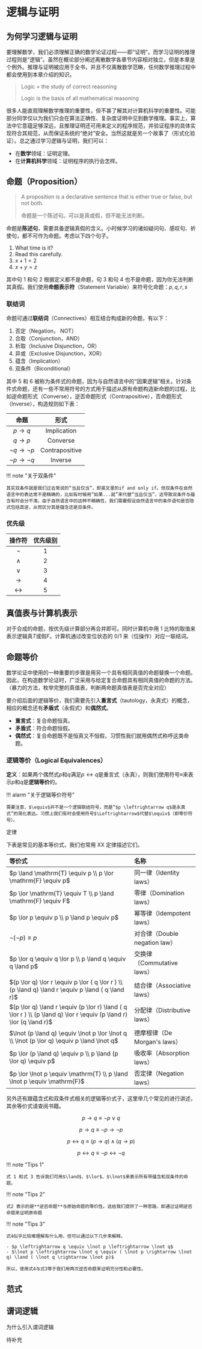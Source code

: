 # 逻辑与证明

## 为何学习逻辑与证明

<!-- TODO -->

要理解数学，我们必须理解正确的数学论证过程——即“证明”。而学习证明的推理过程则是“逻辑”。虽然在概论部分阐述离散数学各章节内容相对独立，但是本章是个例外。推理与证明被应用于全书，并且不仅离散数学范畴，任何数学推理过程中都会使用到本章介绍的知识。

> Logic = the study of correct reasoning
>
> Logic is the basis of all mathematical reasoning

很多人能直观理解数学推理的重要性，但不甚了解其对计算机科学的重要性。可能部分同学仅以为我们只会在算法正确性、复杂度证明中见到数学推理。事实上，算法中它意蕴足够深远，且推理证明还可用来定义的程序规范，并验证程序的具体实现符合其规范，从而保证系统的“绝对”安全。当然这就是另一个故事了（形式化验证）。总之通过学习逻辑与证明，我们可以：

- 在**数学**领域：证明定理。
- 在**计算机科学**领域：证明程序的执行会怎样。

## 命题（Proposition）

> A proposition is a declarative sentence that is either true or false, but not both.
>
> 命题是一个陈述句。可以是真或假，但不能无法判断。

命题是**陈述句**，需要具备逻辑真假的含义。小时候学习的诸如疑问句、感叹句、祈使句，都不可作为命题。考虑以下四个句子。

1. What time is it?
2. Read this carefully.
3. $x + 1 = 2$
4. $x + y = z$

其中句 1 和句 2 根据定义都不是命题，句 3 和句 4 也不是命题，因为你无法判断其真假。我们使用**命题表示符**（Statement Variable）来符号化命题：$p,q,r,s$

### 联结词

命题可通过**联结词**（Connectives）相互结合构成新的命题，有以下：

1. 否定（Negation， NOT）
2. 合取（Conjunction，AND）
3. 析取（Inclusive Disjunction，OR）
4. 异或（Exclusive Disjunction，XOR）
5. 蕴含（Implication）
6. 双条件（Biconditional）

其中 5 和 6 被称为条件式的命题，因为与自然语言中的“因果逻辑”相关。针对条件式命题，还有一些不常用符号的方式用于描述从原有命题构造新命题的过程，比如逆命题形式（Converse），逆否命题形式（Contrapositive），否命题形式（Inverse），构造规则如下表：

|             命题              |      形式      |
| :---------------------------: | :------------: |
|       $p \rightarrow q$       |  Implication   |
|       $q \rightarrow p$       |    Converse    |
| $\lnot q \rightarrow \lnot p$ | Contrapositive |
| $\lnot p \rightarrow \lnot q$ |    Inverse     |

!!! note "关于双条件"

    其实双条件就是我们过去常说的“当且仅当”，即英文里的if and only if。但双条件在自然语言中的表达常不是精确的，比如有时候用“如果...就”来代替“当且仅当”，这导致双条件与蕴含有时会分不清。由于自然语言中的这种不精确性，我们需要假设自然语言中的条件语句是否隐式包括其逆，从而区分其是蕴含还是双条件。

### 优先级

|      操作符       | 优先级别 |
| :---------------: | :------: |
|      $\lnot$      |    1     |
|      $\land$      |    2     |
|      $\lor$       |    3     |
|   $\rightarrow$   |    4     |
| $\leftrightarrow$ |    5     |

## 真值表与计算机表示

对于合成的命题，按优先级计算部分再合并即可。同时计算机中用 1 比特的取值来表示逻辑真$T$或假$F$。计算机通过改变位状态的 0/1 来（位操作）对应一联结词。

## 命题等价

数学论证中使用的一种重要的步骤是用另一个具有相同真值的命题替换一个命题。因此，在构造数学论证时，广泛采用与给定复合命题具有相同真值的命题的方法。（暴力的方法，枚举完整的真值表，判断两命题真值表是否完全对应）

要介绍后面的逻辑等价，我们需要先引入**重言式**（tautology，永真式）的概念，相应的概念还有**矛盾式**（永假式）和**偶然式**。

- **重言式**：复合命题恒真。
- **矛盾式**：符合命题恒假。
- **偶然式**：复合命题既不是恒真又不恒假，习惯性我们就用偶然式称呼这类命题。

### 逻辑等价（Logical Equivalences）

**定义**：如果两个偶然式$p$和$q$满足$p \leftrightarrow q$是重言式（永真），则我们使用符号$\equiv$来表示$p$和$q$是**逻辑等价**的。

!!! alarm "关于逻辑等价符号"

    需要注意，$\equiv$并不是一个逻辑联结符号，而是“$p \leftrightarrow q$是永真式”的简化表达。习惯上我们有时会使用符号$\Leftrightarrow$代替$\equiv$（即等价符号）。

定律

下表是常见的基本等价式，我们也常用 XX 定律描述它们。

| 等价式                                                                                                                  | 名称                          |
| :---------------------------------------------------------------------------------------------------------------------- | :---------------------------- |
| $p \land \mathrm{T} \equiv p \\ p \lor \mathrm{F} \equiv p$                                                             | 同一律（Identity laws）       |
| $p \lor \mathrm{T} \equiv T \\ p \land \mathrm{F} \equiv F$                                                             | 零律（Domination laws）       |
| $p \lor p \equiv p \\ p \land p \equiv p$                                                                               | 幂等律（Idempotent laws）     |
| $\lnot(\lnot p) \equiv p$                                                                                               | 对合律（Double negation law） |
| $p \lor q \equiv q \lor p \\ p \land q \equiv q \land p$                                                                | 交换律（Commutative laws）    |
| $(p \lor q) \lor r \equiv p \lor ( q \lor r ) \\ (p \land q) \land r \equiv p \land ( q \land r)$                       | 结合律（Associative laws）    |
| $(p \lor q) \land r \equiv (p \lor  r)  \land ( q \lor r ) \\ (p \land q) \lor r \equiv (p \land  r)  \lor (q \land r)$ | 分配律（Distributive laws）   |
| $\lnot (p \land q) \equiv \lnot p \lor \lnot q \\ \lnot (p \lor q) \equiv p \land \lnot q$                              | 德摩根律（De Morgan's laws）  |
| $p \lor (p \land q) \equiv p \\ p \land (p \lor q) \equiv p$                                                            | 吸收率（Absorption laws）     |
| $p \lor \lnot p \equiv \mathrm{T} \\ p \land \lnot p \equiv \mathrm{F}$                                                 | 否定律（Negation laws）       |

另外还有跟蕴含式和双条件式相关的逻辑等价式子，这里举几个常见的进行讲述，其余等价式请查阅书籍。

$$p \rightarrow q \equiv \lnot p \lor q \tag{1}$$

$$p \rightarrow q \equiv \lnot p \rightarrow \lnot p \tag{2}$$

$$p \leftrightarrow q \equiv (p \rightarrow q) \land (q \rightarrow p) \tag{3}$$

$$p \leftrightarrow q \equiv \lnot p \leftrightarrow \lnot q \tag{4}$$

!!! note "Tips 1"

    式 1 和式 3 告诉我们可用$\land$、$\lor$、$\lnot$来表示所有带蕴含和双条件的命题。

!!! note "Tips 2"

    式2 表示的是**逆否命题**与原始命题的等价性。这给我们提供了一种思路，即通过证明逆否命题来证明原命题

!!! note "Tips 3"

    式4似乎比较难理解有什么用，但可以通过以下几步来解释。

    - $p \leftrightarrow q \equiv \lnot p \leftrightarrow \lnot q$
    - $\lnot p \leftrightarrow \lnot q \equiv ( \lnot p \rightarrow \lnot q) \land ( \lnot q \rightarrow \lnot p)$

    所以，使用式4与式3等于我们用两次逆否命题来证明充分性和必要性。

## 范式

## 谓词逻辑

为什么引入谓词逻辑

<!-- TODO -->

待补充
